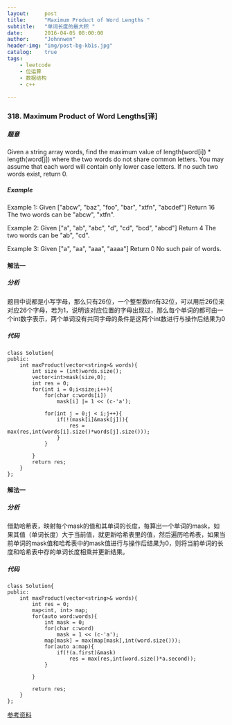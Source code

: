 ```yaml
---
layout:     post
title:      "Maximum Product of Word Lengths "
subtitle:   "单词长度的最大积 "
date:       2016-04-05 08:00:00
author:     "Johnnwen"
header-img: "img/post-bg-kb1s.jpg"
catalog:    true
tags:
    - leetcode
    - 位运算
    - 数据结构
    - c++
    
---
```



###  318. Maximum Product of Word Lengths[译]


##### 题意


Given a string array words, find the maximum value of length(word[i]) * length(word[j]) where the two words do not share common letters. You may assume that each word will contain only lower case letters. If no such two words exist, return 0.

##### Example

Example 1:
Given ["abcw", "baz", "foo", "bar", "xtfn", "abcdef"]
Return 16
The two words can be "abcw", "xtfn".

Example 2:
Given ["a", "ab", "abc", "d", "cd", "bcd", "abcd"]
Return 4
The two words can be "ab", "cd".

Example 3:
Given ["a", "aa", "aaa", "aaaa"]
Return 0
No such pair of words.


#### 解法一

##### 分析

题目中说都是小写字母，那么只有26位，一个整型数int有32位，可以用后26位来对应26个字母，若为1，说明该对应位置的字母出现过，那么每个单词的都可由一个int数字表示，两个单词没有共同字母的条件是这两个int数进行与操作后结果为0

##### 代码

```
class Solution{
public:
    int maxProduct(vector<string>& words){
       	int size = (int)words.size();
        vector<int>mask(size,0);
        int res = 0;
        for(int i = 0;i<size;i++){
            for(char c:words[i])
                mask[i] |= 1 << (c-'a');
            
            for(int j = 0;j < i;j++){
                if(!(mask[i]&mask[j])){
                    res = max(res,int(words[i].size()*words[j].size()));
                }
            }
            
        }
        return res;
    }
};
```

#### 解法一

##### 分析

借助哈希表，映射每个mask的值和其单词的长度，每算出一个单词的mask，如果其值（单词长度）大于当前值，就更新哈希表里的值，然后遍历哈希表，如果当前单词的mask值和哈希表中的mask值进行与操作后结果为0，则将当前单词的长度和哈希表中存的单词长度相乘并更新结果。

#####  代码

```
class Solution{
public:
    int maxProduct(vector<string>& words){
        int res = 0;
        map<int, int> map;
        for(auto word:words){
            int mask = 0;
            for(char c:word)
                mask = 1 << (c-'a');
            map[mask] = max(map[mask],int(word.size()));
            for(auto a:map){
                if(!(a.first)&mask)
                    res = max(res,int(word.size()*a.second));
            }
                
        }
        
        return res;
    }
};
```

[参考资料](http://www.cnblogs.com/grandyang/p/5090058.html)
